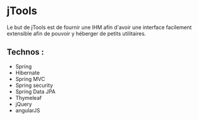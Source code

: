 jTools
======

Le but de jTools est de fournir une IHM afin d'avoir une interface facilement extensible afin de pouvoir y héberger
de petits utilitaires.

Technos :
-------------
  - Spring
  - Hibernate
  - Spring MVC
  - Spring security
  - Spring Data JPA
  - Thymeleaf
  - jQuery
  - angularJS


